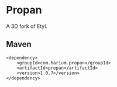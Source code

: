 # Propan

A 3D fork of Etyl.

## Maven
```
<dependency>
    <groupId>com.harium.propan</groupId>
    <artifactId>propan</artifactId>
    <version>1.0.7</version>
</dependency>
```
